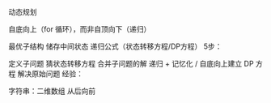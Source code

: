 动态规划

自底向上（for 循环），而非自顶向下（递归）

最优子结构
储存中间状态
递归公式（状态转移方程/DP方程）
5步：

定义子问题
猜状态转移方程
合并子问题的解
递归 + 记忆化 / 自底向上建立 DP 方程
解决原始问题
经验：

字符串：二维数组
从后向前